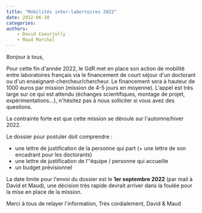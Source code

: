 ```yaml
---
title: "Mobilités inter-labortoires 2022"
date: 2022-06-30
categories:
authors:
    - David Coeurjolly
    - Maud Marchal
---
```


Bonjour à tous,

Pour cette fin d'année 2022, le GdR met en place son action de mobilité entre laboratoires français via le financement de court séjour d'un doctorant ou d'un enseignant-chercheur/chercheur. Le financement sera à hauteur de 1000 euros par mission (mission de 4-5 jours en moyenne). L'appel est très large sur ce qui est attendu (échanges scientifiques, montage de projet, expérimentations...), n'hésitez pas à nous solliciter si vous avez des questions.

La contrainte forte est que cette mission se déroule sur l'automne/hiver 2022.

Le dossier pour postuler doit comprendre :
  - une lettre de justification de la personne qui part (+ une lettre de son encadrant pour les doctorants)
  - une lettre de justification de l''équipe / personne qui accueille
  - un budget prévisionnel

La date limite pour l'envoi du dossier est le **1er septembre 2022** (par mail à David et Maud), une décision très rapide devrait arriver dans la foulée pour la mise en place de la mission.

Merci à tous de relayer l'information,
Très cordialement,
David & Maud
